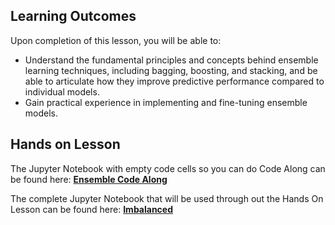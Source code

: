 <!-- # Lesson: Ensemble -->
## Learning Outcomes

Upon completion of this lesson, you will be able to:
  
- Understand the fundamental principles and concepts behind ensemble learning techniques, including bagging, boosting, and stacking, and be able to articulate how they improve predictive performance compared to individual models.
- Gain practical experience in implementing and fine-tuning ensemble models.


## Hands on Lesson

The Jupyter Notebook with empty code cells so you can do Code Along can be found here: **[Ensemble Code Along](https://github.com/data-bootcamp-v4/lessons/blob/main/7_ml/code_along_nb/7.3.2_ensemble.ipynb)**

The complete Jupyter Notebook that will be used through out the Hands On Lesson can be found here: **[Imbalanced](https://github.com/data-bootcamp-v4/lessons/blob/main/7_ml/7.3.2_ensemble.ipynb)**